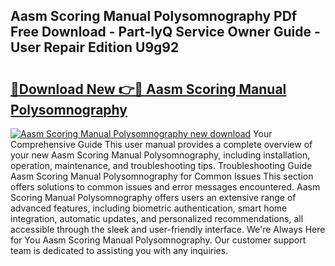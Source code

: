 ## Aasm Scoring Manual Polysomnography PDf Free Download - Part-IyQ Service Owner Guide - User Repair Edition U9g92

# <h2><a href="http://bc7569.oget.top/?id=Aasm+Scoring+Manual+Polysomnography">🔗Download New 👉🔴 Aasm Scoring Manual Polysomnography</a></h2>

[![Aasm Scoring Manual Polysomnography new download](https://i.imgur.com/5g1atiW.png)](http://bc7569.oget.top/?id=Aasm+Scoring+Manual+Polysomnography)
Your Comprehensive Guide This user manual provides a complete overview of your new Aasm Scoring Manual Polysomnography, including installation, operation, maintenance, and troubleshooting tips. Troubleshooting Guide Aasm Scoring Manual Polysomnography for Common Issues This section offers solutions to common issues and error messages encountered. Aasm Scoring Manual Polysomnography offers users an extensive range of advanced features, including biometric authentication, smart home integration, automatic updates, and personalized recommendations, all accessible through the sleek and user-friendly interface. We're Always Here for You Aasm Scoring Manual Polysomnography. Our customer support team is dedicated to assisting you with any inquiries.
